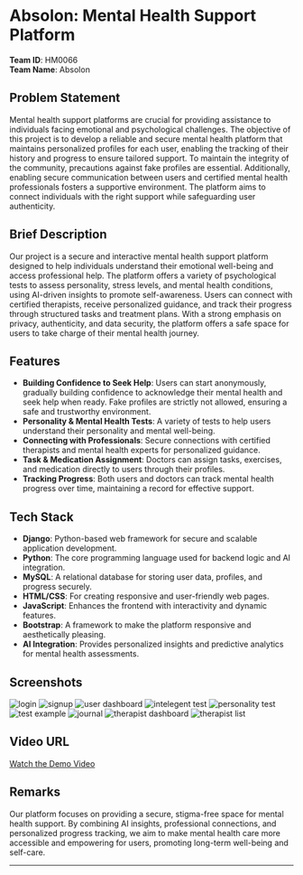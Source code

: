 # Absolon: Mental Health Support Platform

**Team ID**: HM0066  
**Team Name**: Absolon  

## Problem Statement

Mental health support platforms are crucial for providing assistance to individuals facing emotional and psychological challenges. The objective of this project is to develop a reliable and secure mental health platform that maintains personalized profiles for each user, enabling the tracking of their history and progress to ensure tailored support. To maintain the integrity of the community, precautions against fake profiles are essential. Additionally, enabling secure communication between users and certified mental health professionals fosters a supportive environment. The platform aims to connect individuals with the right support while safeguarding user authenticity.

## Brief Description

Our project is a secure and interactive mental health support platform designed to help individuals understand their emotional well-being and access professional help. The platform offers a variety of psychological tests to assess personality, stress levels, and mental health conditions, using AI-driven insights to promote self-awareness. Users can connect with certified therapists, receive personalized guidance, and track their progress through structured tasks and treatment plans. With a strong emphasis on privacy, authenticity, and data security, the platform offers a safe space for users to take charge of their mental health journey.

## Features

- **Building Confidence to Seek Help**: Users can start anonymously, gradually building confidence to acknowledge their mental health and seek help when ready. Fake profiles are strictly not allowed, ensuring a safe and trustworthy environment.  
- **Personality & Mental Health Tests**: A variety of tests to help users understand their personality and mental well-being.  
- **Connecting with Professionals**: Secure connections with certified therapists and mental health experts for personalized guidance.  
- **Task & Medication Assignment**: Doctors can assign tasks, exercises, and medication directly to users through their profiles.  
- **Tracking Progress**: Both users and doctors can track mental health progress over time, maintaining a record for effective support.

## Tech Stack

- **Django**: Python-based web framework for secure and scalable application development.  
- **Python**: The core programming language used for backend logic and AI integration.  
- **MySQL**: A relational database for storing user data, profiles, and progress securely.  
- **HTML/CSS**: For creating responsive and user-friendly web pages.  
- **JavaScript**: Enhances the frontend with interactivity and dynamic features.  
- **Bootstrap**: A framework to make the platform responsive and aesthetically pleasing.  
- **AI Integration**: Provides personalized insights and predictive analytics for mental health assessments.

## Screenshots
![login](https://github.com/user-attachments/assets/89c3896a-58fd-4618-8101-e06e13e6873d)
![signup](https://github.com/user-attachments/assets/b9eb5a5f-4e35-4d83-9c5b-a39178be5fa9)
![user dashboard](https://github.com/user-attachments/assets/a0325fa9-94e1-4a1e-a42f-849878e556bb)
![intelegent test](https://github.com/user-attachments/assets/2d6d064e-7c9c-419b-8353-2f9ae3c318e0)
![personality test](https://github.com/user-attachments/assets/03d99971-e1cf-42e6-b337-5e9b816045e0)
![test example](https://github.com/user-attachments/assets/e505f97d-2850-4a3f-ab28-933d9a9e39a0)
![journal](https://github.com/user-attachments/assets/4f72d090-f32a-4922-9e1a-6dc81f3fab4d)
![therapist dashboard](https://github.com/user-attachments/assets/7d98776e-d05f-4295-9feb-002407682129)
![therapist list](https://github.com/user-attachments/assets/bb469466-4b63-44cd-96ee-46c5bc32bedd)

## Video URL

[Watch the Demo Video](video_url)

## Remarks

Our platform focuses on providing a secure, stigma-free space for mental health support. By combining AI insights, professional connections, and personalized progress tracking, we aim to make mental health care more accessible and empowering for users, promoting long-term well-being and self-care.

---
